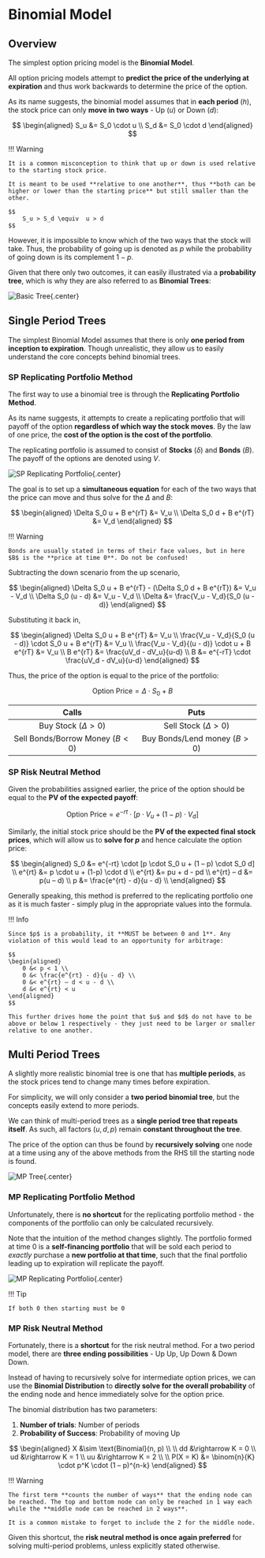 # **Binomial Model**

## **Overview**

The simplest option pricing model is the **Binomial Model**.

All option pricing models attempt to **predict the price of the underlying at expiration** and thus work backwards to determine the price of the option.

As its name suggests, the binomial model assumes that in **each period** $(h)$, the stock price can only **move in two ways** - Up $(u)$ or Down $(d)$:

$$
\begin{aligned}
    S_u &= S_0 \cdot u \\
    S_d &= S_0 \cdot d
\end{aligned}
$$

!!! Warning

    It is a common misconception to think that up or down is used relative to the starting stock price.

    It is meant to be used **relative to one another**, thus **both can be higher or lower than the starting price** but still smaller than the other.

    $$
        S_u > S_d \equiv  u > d
    $$

However, it is impossible to know which of the two ways that the stock will take. Thus, the probability of going up is denoted as $p$ while the probability of going down is its complement $1-p$.

Given that there only two outcomes, it can easily illustrated via a **probability tree**, which is why they are also referred to as **Binomial Trees**:

<!-- Obtained from Coaching Actuaries -->
![Basic Tree](Assets/5.%20Binomial%20Model.md/Basic%20Tree.png){.center}

## **Single Period Trees**

The simplest Binomial Model assumes that there is only **one period from inception to expiration**. Though unrealistic, they allow us to easily understand the core concepts behind binomial trees.

### **SP Replicating Portfolio Method**

The first way to use a binomial tree is through the **Replicating Portfolio Method**.

As its name suggests, it attempts to create a replicating portfolio that will payoff of the option **regardless of which way the stock moves**. By the law of one price, the **cost of the option is the cost of the portfolio**.

The replicating portfolio is assumed to consist of **Stocks** $(\delta)$ and **Bonds** $(B)$. The payoff of the options are denoted using $V$.

<!-- Obtained from Coaching Actuaries -->
![SP Replicating Portfolio](Assets/5.%20Binomial%20Model.md/SP%20Replicating%20Portfolio.png){.center}

The goal is to set up a **simultaneous equation** for each of the two ways that the price can move and thus solve for the $\Delta$ and $B$:

$$
\begin{aligned}
    \Delta S_0 u + B e^{rT} &= V_u \\
    \Delta S_0 d + B e^{rT} &= V_d
\end{aligned}
$$

!!! Warning

    Bonds are usually stated in terms of their face values, but in here $B$ is the **price at time 0**. Do not be confused!

Subtracting the down scenario from the up scenario,

$$
\begin{aligned}
    \Delta S_0 u + B e^{rT} - (\Delta S_0 d + B e^{rT}) &= V_u - V_d \\
    \Delta S_0 (u - d) &= V_u - V_d \\
    \Delta &= \frac{V_u - V_d}{S_0 (u - d)}
\end{aligned}
$$

Substituting it back in,

$$
\begin{aligned}
    \Delta S_0 u + B e^{rT} &= V_u \\
    \frac{V_u - V_d}{S_0 (u - d)} \cdot S_0 u + B e^{rT} &= V_u \\
    \frac{V_u - V_d}{(u - d)} \cdot u + B e^{rT} &= V_u \\
    B e^{rT} &= \frac{uV_d - dV_u}{u-d} \\
    B &= e^{-rT} \cdot \frac{uV_d - dV_u}{u-d}
\end{aligned}
$$

Thus, the price of the option is equal to the price of the portfolio:

$$
    \text{Option Price} = \Delta \cdot S_0 + B
$$

<center>

| Calls | Puts |
| :-: | :-: |
| Buy Stock $(\Delta \gt 0)$ | Sell Stock ($\Delta \gt 0$) |
| Sell Bonds/Borrow Money $(B \lt 0)$ | Buy Bonds/Lend money $(B \gt 0)$ |

</center>

### **SP Risk Neutral Method**

Given the probabilities assigned earlier, the price of the option should be equal to the **PV of the expected payoff**:

$$
    \text{Option Price} = e^{-rt} \cdot [p \cdot V_u + (1-p) \cdot V_d]
$$

Similarly, the initial stock price should be the **PV of the expected final stock prices**, which will allow us to **solve for $p$** and hence calculate the option price:

$$
\begin{aligned}
    S_0 &= e^{-rt} \cdot [p \cdot S_0 u + (1 – p) \cdot S_0 d] \\
    e^{rt} &= p \cdot u + (1-p) \cdot d \\
    e^{rt} &= pu + d - pd \\
    e^{rt} – d &= p(u – d) \\
    p &= \frac{e^{rt} - d}{u - d} \\
\end{aligned}
$$

Generally speaking, this method is preferred to the replicating portfolio one as it is much faster - simply plug in the appropriate values into the formula.

!!! Info

    Since $p$ is a probability, it **MUST be between 0 and 1**. Any violation of this would lead to an opportunity for arbitrage:

    $$
    \begin{aligned}
        0 &< p < 1 \\
        0 &< \frac{e^{rt} - d}{u - d} \\
        0 &< e^{rt} – d < u - d \\
        d &< e^{rt} < u
    \end{aligned}
    $$

    This further drives home the point that $u$ and $d$ do not have to be above or below 1 respectively - they just need to be larger or smaller relative to one another.

## **Multi Period Trees**

A slightly more realistic binomial tree is one that has **multiple periods**, as the stock prices tend to change many times before expiration.

For simplicity, we will only consider a **two period binomial tree**, but the concepts easily extend to more periods.

We can think of multi-period trees as a **single period tree that repeats itself**. As such, all factors $(u, d, p)$ remain **constant throughout the tree**.

The price of the option can thus be found by **recursively solving** one node at a time using any of the above methods from the RHS till the starting node is found.

<!-- Obtained from Coaching Actuaries -->
![MP Tree](Assets/5.%20Binomial%20Model.md/MP%20Tree.png){.center}

### **MP Replicating Portfolio Method**

Unfortunately, there is **no shortcut** for the replicating portfolio method - the components of the portfolio can only be calculated recursively.

Note that the intuition of the method changes slightly. The portfolio formed at time 0 is a **self-financing portfolio** that will be sold each period to *exactly* purchase a **new portfolio at that time**, such that the final portfolio leading up to expiration will replicate the payoff.

<!-- MP Replicating Portfolio -->
![MP Replicating Portfolio](Assets/5.%20Binomial%20Model.md/MP%20Replicating%20Portfolio.png){.center}

!!! Tip

    If both 0 then starting must be 0

### **MP Risk Neutral Method**

Fortunately, there is a **shortcut** for the risk neutral method. For a two period model, there are **three ending possibilities** - Up Up, Up Down & Down Down.

Instead of having to recursively solve for intermediate option prices, we can use the **Binomial Distribution** to **directly solve for the overall probability** of the ending node and hence immediately solve for the option price.

The binomial distribution has two parameters:

1. **Number of trials**: Number of periods
2. **Probability of Success**: Probability of moving Up

$$
\begin{aligned}
    X &\sim \text{Binomial}(n, p) \\
    \\
    dd &\rightarrow K = 0 \\
    ud &\rightarrow K = 1 \\
    uu &\rightarrow K = 2 \\
    \\
    P(X = K) &= \binom{n}{K} \cdot p^K \cdot (1 – p)^{n-k}
\end{aligned}
$$  

!!! Warning

    The first term **counts the number of ways** that the ending node can be reached. The top and bottom node can only be reached in 1 way each while the **middle node can be reached in 2 ways**.

    It is a common mistake to forget to include the 2 for the middle node.

Given this shortcut, the **risk neutral method is once again preferred** for solving multi-period problems, unless explicitly stated otherwise.

